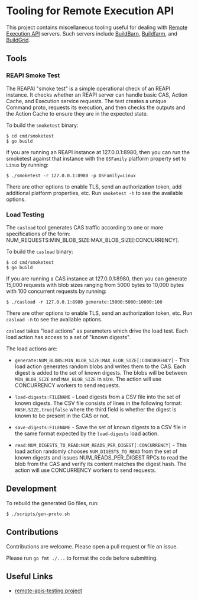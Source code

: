# Tooling for Remote Execution API

This project contains miscellaneous tooling useful for dealing with
[Remote Execution API](https://github.com/bazelbuild/remote-apis/blob/master/build/bazel/remote/execution/v2/remote_execution.proto) servers.
Such servers include [BuildBarn](https://github.com/buildbarn/bb-remote-execution),
[Buildfarm](https://github.com/bazelbuild/bazel-buildfarm/), and
[BuildGrid](https://gitlab.com/BuildGrid/buildgrid).

## Tools

### REAPI Smoke Test

The REAPAI "smoke test" is a simple operational check of an REAPI instance. It checks whether an REAPI server
can handle basic CAS, Action Cache, and Execution service requests. The test creates a unique Command proto,
requests its execution, and then checks the outputs and the Action Cache to ensure they are in the expected state.

To build the `smoketest` binary:

```
$ cd cmd/smoketest
$ go build
```

If you are running an REAPI instance at 127.0.0.1:8980, then you can run the smoketest against
that instance with the `OSFamily` platform property set to `Linux` by running:

```
$ ./smoketest -r 127.0.0.1:8980 -p OSFamily=Linux 
```

There are other options to enable TLS, send an authorization token, add additional platform properties, etc.
Run `smoketest -h` to see the available options.

### Load Testing

The `casload` tool generates CAS traffic according to one or more specifications of the form:
NUM_REQUESTS:MIN_BLOB_SIZE:MAX_BLOB_SIZE[:CONCURRENCY].

To build the `casload` binary:

```
$ cd cmd/smoketest
$ go build
```

If you are running a CAS instance at 127.0.0.1:8980, then you can generate 15,000 requests with blob sizes ranging
from 5000 bytes to 10,000 bytes with 100 concurrent requests by running:

```
$ ./casload -r 127.0.0.1:8980 generate:15000:5000:10000:100
```

There are other options to enable TLS, send an authorization token, etc.
Run `casload -h` to see the available options.

`casload` takes "load actions" as parameters which drive the load test. Each load action has access to a set of
"known digests".

The load actions are:

* `generate:NUM_BLOBS:MIN_BLOB_SIZE:MAX_BLOB_SIZE[:CONCURRENCY]` - This load action generates random blobs and
  writes them to the CAS. Each digest is added to the set of known digests. The blobs will be between
  `MIN_BLOB_SIZE` and `MAX_BLOB_SIZE` in size. The action will use CONCURRENCY workers to send requests.

* `load-digests:FILENAME` - Load digests from a CSV file into the set of known digests. The CSV file consists of
  lines in the following format: `HASH,SIZE,true|false` where the third field is whether the digest is known to
  be present in the CAS or not.

* `save-digests:FILENAME` - Save the set of known digests to a CSV file in the same format expected by the
  `load-digests` load action.

* `read:NUM_DIGESTS_TO_READ:NUM_READS_PER_DIGEST[:CONCURRENCY]` - This load action randomly chooses
  `NUM_DIGESTS_TO_READ` from the set of known digests and issues NUM_READS_PER_DIGEST RPCs to read the blob from
  the CAS and verify its content matches the digest hash. The action will use CONCURRENCY workers to send requests.

## Development

To rebuild the generated Go files, run:

```
$ ./scripts/gen-proto.sh
```

## Contributions

Contributions are welcome. Please open a pull request or file an issue.

Please run `go fmt ./...` to format the code before submitting.

## Useful Links

- [remote-apis-testing project](https://gitlab.com/remote-apis-testing/remote-apis-testing)
